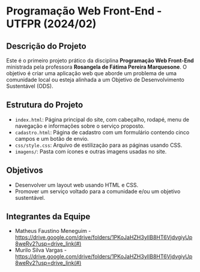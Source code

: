 # Programação Web Front-End - UTFPR (2024/02)

## Descrição do Projeto
Este é o primeiro projeto prático da disciplina **Programação Web Front-End** ministrada pela professora **Rosangela de Fátima Pereira Marquesone**. O objetivo é criar uma aplicação web que aborde um problema de uma comunidade local ou esteja alinhada a um Objetivo de Desenvolvimento Sustentável (ODS).

## Estrutura do Projeto
- `index.html`: Página principal do site, com cabeçalho, rodapé, menu de navegação e informações sobre o serviço proposto.
- `cadastro.html`: Página de cadastro com um formulário contendo cinco campos e um botão de envio.
- `css/style.css`: Arquivo de estilização para as páginas usando CSS.
- `imagens/`: Pasta com ícones e outras imagens usadas no site.

## Objetivos
- Desenvolver um layout web usando HTML e CSS.
- Promover um serviço voltado para a comunidade e/ou um objetivo sustentável.

## Integrantes da Equipe
- Matheus Faustino Meneguim - https://drive.google.com/drive/folders/1PKoJaHZH3ylIB8HT6VjdvgiyUp8weRv2?usp=drive_link(#)
- Murilo Silva Vargas - https://drive.google.com/drive/folders/1PKoJaHZH3ylIB8HT6VjdvgiyUp8weRv2?usp=drive_link(#)


